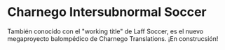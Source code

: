 # Charnego Intersubnormal Soccer
También conocido con el "working title" de Laff Soccer, es el nuevo megaproyecto balompédico de Charnego Translations. ¡En construcsión!
